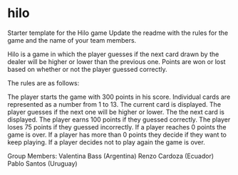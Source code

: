 # hilo
Starter template for the Hilo game
Update the readme with the rules for the game and the name of your team members.


Hilo is a game in which the player guesses if the next card drawn by the dealer will be higher or lower than the previous one. Points are won or lost based on whether or not the player guessed correctly.

The rules are as follows:

The player starts the game with 300 points in his score. Individual cards are represented as a number from 1 to 13. The current card is displayed. The player guesses if the next one will be higher or lower. The the next card is displayed. The player earns 100 points if they guessed correctly. The player loses 75 points if they guessed incorrectly. If a player reaches 0 points the game is over. If a player has more than 0 points they decide if they want to keep playing. If a player decides not to play again the game is over.

Group Members: 
Valentina Bass (Argentina)
Renzo Cardoza (Ecuador)
Pablo Santos (Uruguay) 
